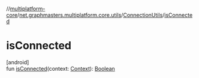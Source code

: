 //[multiplatform-core](../../../index.md)/[net.graphmasters.multiplatform.core.utils](../index.md)/[ConnectionUtils](index.md)/[isConnected](is-connected.md)

# isConnected

[android]\
fun [isConnected](is-connected.md)(context: [Context](https://developer.android.com/reference/kotlin/android/content/Context.html)): [Boolean](https://kotlinlang.org/api/latest/jvm/stdlib/kotlin/-boolean/index.html)
